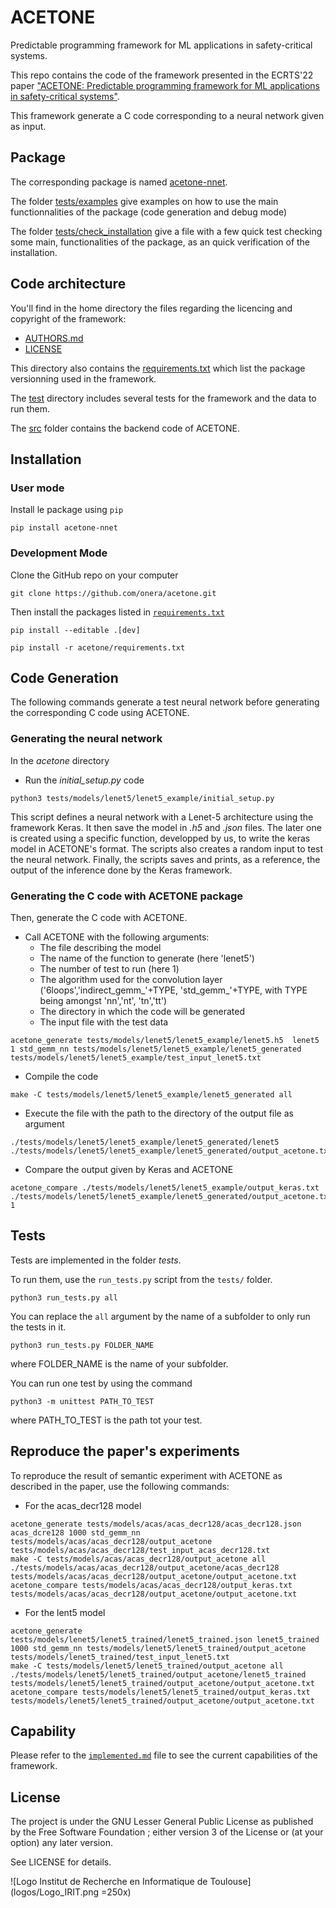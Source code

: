 # ACETONE
Predictable programming framework for ML applications in safety-critical systems.

This repo contains the code of the framework presented in the ECRTS'22 paper  ["ACETONE: Predictable programming framework for ML applications in safety-critical systems"](https://drops.dagstuhl.de/entities/document/10.4230/LIPIcs.ECRTS.2022.3).

This framework generate a C code corresponding to a neural network given as input.

## Package

The corresponding package is named [acetone-nnet](https://pypi.org/project/acetone-nnet/). 

The folder [tests/examples](./tests/examples/) give examples on how to use the main functionnalities of the package (code generation and debug mode)

The folder [tests/check_installation](./tests/check_installation/) give a file with a few quick test checking some main, functionalities of the package, as an quick verification of the installation.


## Code architecture

You'll find in the home directory the files regarding the licencing and copyright of the framework:

* [AUTHORS.md](./AUTHORS.md)
* [LICENSE](./LICENSE)

This directory also contains the [requirements.txt](./requirements.txt) which list the package versionning used in the framework.

The [test](./test/) directory includes several tests for the framework and the data to run them.

The [src](./src/) folder contains the backend code of ACETONE.

## Installation

### User mode

Install le package using `pip`
```
pip install acetone-nnet
```


### Development Mode

Clone the GitHub repo on your computer

```
git clone https://github.com/onera/acetone.git
```

Then install the packages listed in [`requirements.txt`](./requirements.txt)

```commandline
pip install --editable .[dev]
```

```
pip install -r acetone/requirements.txt
```


## Code Generation

The following commands generate a test neural network before generating the corresponding C code using ACETONE.

### Generating the neural network

In the *acetone* directory

* Run the *initial_setup.py* code
```
python3 tests/models/lenet5/lenet5_example/initial_setup.py
```

This script defines a neural network with a Lenet-5 architecture using the framework Keras. It then save the model in *.h5* and *.json* files. The later one is created using a specific function, developped by us, to write the keras model in ACETONE's format. The scripts also creates a random input to test the neural network. Finally, the scripts saves and prints, as a reference, the output of the inference done by the Keras framework.

### Generating the C code with ACETONE package

Then, generate the C code with ACETONE.

* Call ACETONE with the following arguments:
  * The file describing the model
  * The name of the function to generate (here 'lenet5')
  * The number of test to run (here 1)
  * The algorithm used for the convolution layer ('6loops','indirect_gemm_'+TYPE, 'std_gemm_'+TYPE, with TYPE being amongst 'nn','nt',    'tn','tt')
  * The directory in which the code will be generated
  * The input file with the test data

```
acetone_generate tests/models/lenet5/lenet5_example/lenet5.h5  lenet5 1 std_gemm_nn tests/models/lenet5/lenet5_example/lenet5_generated tests/models/lenet5/lenet5_example/test_input_lenet5.txt
```

* Compile the code
```
make -C tests/models/lenet5/lenet5_example/lenet5_generated all
```

* Execute the file with the path to the directory of the output file as argument
```
./tests/models/lenet5/lenet5_example/lenet5_generated/lenet5 ./tests/models/lenet5/lenet5_example/lenet5_generated/output_acetone.txt
```

* Compare the output given by Keras and ACETONE
```
acetone_compare ./tests/models/lenet5/lenet5_example/output_keras.txt ./tests/models/lenet5/lenet5_example/lenet5_generated/output_acetone.txt 1
```

## Tests

Tests are implemented in the folder *tests*.

To run them, use the `run_tests.py` script from the `tests/` folder.
```
python3 run_tests.py all
```

You can replace the `all` argument by the name of a subfolder to only run the tests in it.
```
python3 run_tests.py FOLDER_NAME
```
where FOLDER_NAME is the name of your subfolder.

You can run one test by using the command
```
python3 -m unittest PATH_TO_TEST
```
where PATH_TO_TEST is the path tot your test.

## Reproduce the paper's experiments

To reproduce the result of semantic experiment with ACETONE as described in the paper, use the following commands:

* For the acas_decr128 model
```
acetone_generate tests/models/acas/acas_decr128/acas_decr128.json acas_dcre128 1000 std_gemm_nn tests/models/acas/acas_decr128/output_acetone tests/models/acas/acas_decr128/test_input_acas_decr128.txt
make -C tests/models/acas/acas_decr128/output_acetone all
./tests/models/acas/acas_decr128/output_acetone/acas_decr128 tests/models/acas/acas_decr128/output_acetone/output_acetone.txt
acetone_compare tests/models/acas/acas_decr128/output_keras.txt tests/models/acas/acas_decr128/output_acetone/output_acetone.txt
```

* For the lent5 model

```
acetone_generate tests/models/lenet5/lenet5_trained/lenet5_trained.json lenet5_trained 1000 std_gemm_nn tests/models/lenet5/lenet5_trained/output_acetone tests/models/lenet5_trained/test_input_lenet5.txt
make -C tests/models/lenet5/lenet5_trained/output_acetone all
./tests/models/lenet5/lenet5_trained/output_acetone/lenet5_trained tests/models/lenet5/lenet5_trained/output_acetone/output_acetone.txt
acetone_compare tests/models/lenet5/lenet5_trained/output_keras.txt tests/models/lenet5/lenet5_trained/output_acetone/output_acetone.txt
```

## Capability

Please refer to the [`implemented.md`](./implemented.md) file to see the current capabilities of the framework.

## License

The project is under the GNU Lesser General Public License as published by the Free Software Foundation ; either version 3 of  the License or (at your option) any later version.

See LICENSE for details.

![Logo Institut de Recherche en Informatique de Toulouse](logos/Logo_IRIT.png =250x)
